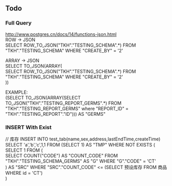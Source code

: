## Todo
### Full Query
http://www.postgres.cn/docs/14/functions-json.html  
ROW -> JSON   
SELECT ROW_TO_JSON("TKH"."TESTING_SCHEMA".*) FROM "TKH"."TESTING_SCHEMA" WHERE "CREATE_BY" = '2'

ARRAY -> JSON  
SELECT TO_JSON(ARRAY(  
     	SELECT ROW_TO_JSON("TKH"."TESTING_SCHEMA".*) FROM "TKH"."TESTING_SCHEMA" WHERE "CREATE_BY" = '2'  
))  

EXAMPLE:  
 (SELECT TO_JSON(ARRAY(SELECT TO_JSON("TKH"."TESTING_REPORT_GERMS".*) FROM "TKH"."TESTING_REPORT_GERMS" where "REPORT_ID" = "TKH"."TESTING_REPORT"."ID"))) AS "GERMS"

### INSERT With Exist

// 库存
INSERT INTO test_tab(name,sex,address,lastEndTime,createTime)  
SELECT 'a','b','c',1,1 FROM (SELECT 1) AS "TMP" WHERE NOT EXISTS (   
	SELECT 1 FROM (  
		SELECT COUNT("CODE") AS "COUNT_CODE" FROM "TKH"."TESTING_SCHEMA_GERMS" AS "G" WHERE "G"."CODE" = 'CT'    
	) AS "SRC" WHERE  "SRC"."COUNT_CODE" <= (SELECT 预设库存 FROM 商品 WHERE id = 'CT')   
)  